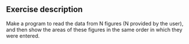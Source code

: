 ## Exercise description

Make a program to read the data from N figures (N provided by the user), and then show the areas of these figures in the same order in which they were entered.